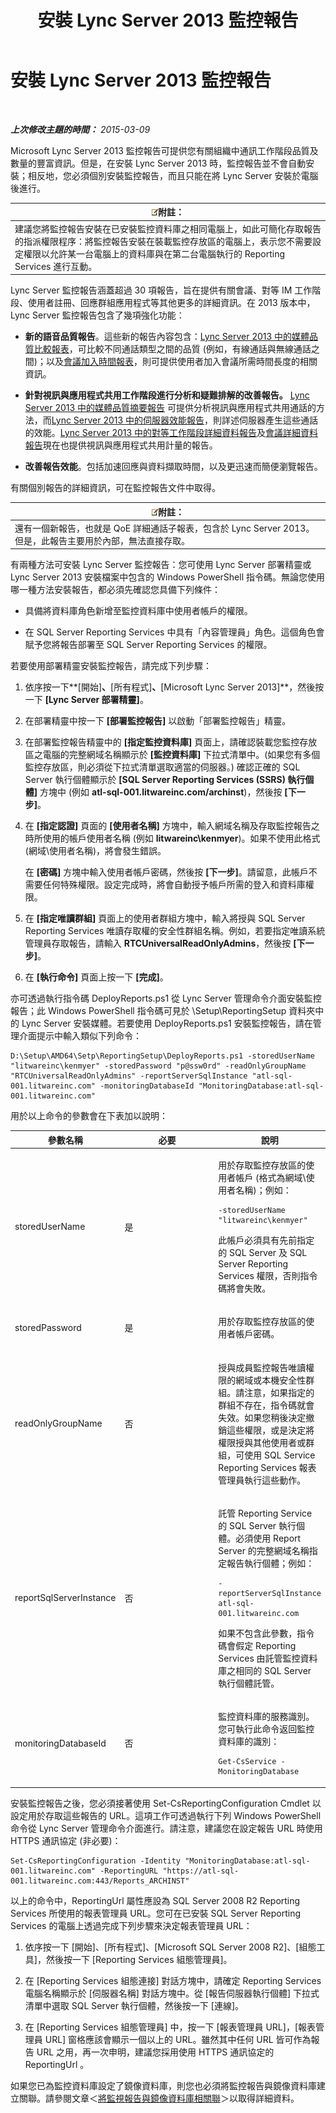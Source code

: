 ﻿---
title: 安裝 Lync Server 2013 監控報告
TOCTitle: 安裝 Lync Server 2013 監控報告
ms:assetid: 6f417569-b100-442c-ad48-fdd794626cf7
ms:mtpsurl: https://technet.microsoft.com/zh-tw/library/JJ204989(v=OCS.15)
ms:contentKeyID: 49291252
ms.date: 08/10/2015
mtps_version: v=OCS.15
ms.translationtype: HT
---

# 安裝 Lync Server 2013 監控報告

 

_**上次修改主題的時間：** 2015-03-09_

Microsoft Lync Server 2013 監控報告可提供您有關組織中通訊工作階段品質及數量的豐富資訊。但是，在安裝 Lync Server 2013 時，監控報告並不會自動安裝；相反地，您必須個別安裝監控報告，而且只能在將 Lync Server 安裝於電腦後進行。

<table>
<thead>
<tr class="header">
<th><img src="images/Gg398811.note(OCS.15).gif" title="note" alt="note" />附註：</th>
</tr>
</thead>
<tbody>
<tr class="odd">
<td>建議您將監控報告安裝在已安裝監控資料庫之相同電腦上，如此可簡化存取報告的指派權限程序：將監控報告安裝在裝載監控存放區的電腦上，表示您不需要設定權限以允許某一台電腦上的資料庫與在第二台電腦執行的 Reporting Services 進行互動。</td>
</tr>
</tbody>
</table>


Lync Server 監控報告涵蓋超過 30 項報告，旨在提供有關會議、對等 IM 工作階段、使用者註冊、回應群組應用程式等其他更多的詳細資訊。在 2013 版本中，Lync Server 監控報告包含了幾項強化功能：

  - **新的語音品質報告**。這些新的報告內容包含：[Lync Server 2013 中的媒體品質比較報表](lync-server-2013-media-quality-comparison-report.md)，可比較不同通話類型之間的品質 (例如，有線通話與無線通話之間)；以及[會議加入時間報表](lync-server-2013-conference-join-time-report.md)，則可提供使用者加入會議所需時間長度的相關資訊。

  - **針對視訊與應用程式共用工作階段進行分析和疑難排解的改善報告。** [Lync Server 2013 中的媒體品質摘要報告](lync-server-2013-media-quality-summary-report.md) 可提供分析視訊與應用程式共用通話的方法，而[Lync Server 2013 中的伺服器效能報告](lync-server-2013-server-performance-report.md)，則詳述伺服器產生這些通話的效能。[Lync Server 2013 中的對等工作階段詳細資料報告](lync-server-2013-peer-to-peer-session-detail-report.md)及[會議詳細資料報告](lync-server-2013-conference-detail-report.md)現在也提供視訊與應用程式共用計量的報告。

  - **改善報告效能**。包括加速回應與資料擷取時間，以及更迅速而簡便瀏覽報告。

有關個別報告的詳細資訊，可在監控報告文件中取得。

<table>
<thead>
<tr class="header">
<th><img src="images/Gg398811.note(OCS.15).gif" title="note" alt="note" />附註：</th>
</tr>
</thead>
<tbody>
<tr class="odd">
<td>還有一個新報告，也就是 QoE 詳細通話子報表，包含於 Lync Server 2013。但是，此報告主要用於內部，無法直接存取。</td>
</tr>
</tbody>
</table>


有兩種方法可安裝 Lync Server 監控報告：您可使用 Lync Server 部署精靈或 Lync Server 2013 安裝檔案中包含的 Windows PowerShell 指令碼。無論您使用哪一種方法安裝報告，都必須先確認您具備下列條件：

  - 具備將資料庫角色新增至監控資料庫中使用者帳戶的權限。

  - 在 SQL Server Reporting Services 中具有「內容管理員」角色。這個角色會賦予您將報告部署至 SQL Server Reporting Services 的權限。

若要使用部署精靈安裝監控報告，請完成下列步驟：

1.  依序按一下**\[開始\]**、**\[所有程式\]**、**\[Microsoft Lync Server 2013\]**，然後按一下 **\[Lync Server 部署精靈\]**。

2.  在部署精靈中按一下 **\[部署監控報告\]** 以啟動「部署監控報告」精靈。

3.  在部署監控報告精靈中的 **\[指定監控資料庫\]** 頁面上，請確認裝載您監控存放區之電腦的完整網域名稱顯示於 **\[監控資料庫\]** 下拉式清單中。(如果您有多個監控存放區，則必須從下拉式清單選取適當的伺服器。) 確認正確的 SQL Server 執行個體顯示於 **\[SQL Server Reporting Services (SSRS) 執行個體\]** 方塊中 (例如 **atl-sql-001.litwareinc.com/archinst**)，然後按 **\[下一步\]**。

4.  在 **\[指定認證\]** 頁面的 **\[使用者名稱\]** 方塊中，輸入網域名稱及存取監控報告之時所使用的帳戶使用者名稱 (例如 **litwareinc\\kenmyer**)。如果不使用此格式 (網域\\使用者名稱)，將會發生錯誤。
    
    在 **\[密碼\]** 方塊中輸入使用者帳戶密碼，然後按 **\[下一步\]**。請留意，此帳戶不需要任何特殊權限。設定完成時，將會自動授予帳戶所需的登入和資料庫權限。

5.  在 **\[指定唯讀群組\]** 頁面上的使用者群組方塊中，輸入將授與 SQL Server Reporting Services 唯讀存取權的安全性群組名稱。例如，若要指定唯讀系統管理員存取報告，請輸入 **RTCUniversalReadOnlyAdmins**，然後按 **\[下一步\]**。

6.  在 **\[執行命令\]** 頁面上按一下 **\[完成\]**。

亦可透過執行指令碼 DeployReports.ps1 從 Lync Server 管理命令介面安裝監控報告；此 Windows PowerShell 指令碼可見於 \\Setup\\ReportingSetup 資料夾中的 Lync Server 安裝媒體。若要使用 DeployReports.ps1 安裝監控報告，請在管理介面提示中輸入類似下列命令：

    D:\Setup\AMD64\Setp\ReportingSetup\DeployReports.ps1 -storedUserName "litwareinc\kenmyer" -storedPassword "p@ssw0rd" -readOnlyGroupName "RTCUniversalReadOnlyAdmins" -reportServerSqlInstance "atl-sql-001.litwareinc.com" -monitoringDatabaseId "MonitoringDatabase:atl-sql-001.litwareinc.com"

用於以上命令的參數會在下表加以說明：


<table>
<colgroup>
<col style="width: 33%" />
<col style="width: 33%" />
<col style="width: 33%" />
</colgroup>
<thead>
<tr class="header">
<th>參數名稱</th>
<th>必要</th>
<th>說明</th>
</tr>
</thead>
<tbody>
<tr class="odd">
<td><p>storedUserName</p></td>
<td><p>是</p></td>
<td><p>用於存取監控存放區的使用者帳戶 (格式為網域\使用者名稱)；例如：</p>
<pre><code>-storedUserName &quot;litwareinc\kenmyer&quot;</code></pre>
<p>此帳戶必須具有先前指定的 SQL Server 及 SQL Server Reporting Services 權限，否則指令碼將會失敗。</p></td>
</tr>
<tr class="even">
<td><p>storedPassword</p></td>
<td><p>是</p></td>
<td><p>用於存取監控存放區的使用者帳戶密碼。</p></td>
</tr>
<tr class="odd">
<td><p>readOnlyGroupName</p></td>
<td><p>否</p></td>
<td><p>授與成員監控報告唯讀權限的網域或本機安全性群組。請注意，如果指定的群組不存在，指令碼就會失效。如果您稍後決定撤銷這些權限，或是決定將權限授與其他使用者或群組，可使用 SQL Service Reporting Services 報表管理員執行這些動作。</p></td>
</tr>
<tr class="even">
<td><p>reportSqlServerInstance</p></td>
<td><p>否</p></td>
<td><p>託管 Reporting Service 的 SQL Server 執行個體。必須使用 Report Server 的完整網域名稱指定報告執行個體；例如：</p>
<pre><code>-reportServerSqlInstance atl-sql-001.litwareinc.com</code></pre>
<p>如果不包含此參數，指令碼會假定 Reporting Services 由託管監控資料庫之相同的 SQL Server 執行個體託管。</p></td>
</tr>
<tr class="odd">
<td><p>monitoringDatabaseId</p></td>
<td><p>否</p></td>
<td><p>監控資料庫的服務識別。您可執行此命令返回監控資料庫的識別：</p>
<pre><code>Get-CsService -MonitoringDatabase</code></pre></td>
</tr>
</tbody>
</table>


安裝監控報告之後，您必須接著使用 Set-CsReportingConfiguration Cmdlet 以設定用於存取這些報告的 URL。這項工作可透過執行下列 Windows PowerShell 命令從 Lync Server 管理命令介面進行。請注意，建議您在設定報告 URL 時使用 HTTPS 通訊協定 (非必要)：

    Set-CsReportingConfiguration -Identity "MonitoringDatabase:atl-sql-001.litwareinc.com" -ReportingURL "https://atl-sql-001.litwareinc.com:443/Reports_ARCHINST"

以上的命令中，ReportingUrl 屬性應設為 SQL Server 2008 R2 Reporting Services 所使用的報表管理員 URL。您可在已安裝 SQL Server Reporting Services 的電腦上透過完成下列步驟來決定報表管理員 URL：

1.  依序按一下 \[開始\]、\[所有程式\]、\[Microsoft SQL Server 2008 R2\]、\[組態工具\]，然後按一下 \[Reporting Services 組態管理員\]。

2.  在 \[Reporting Services 組態連接\] 對話方塊中，請確定 Reporting Services 電腦名稱顯示於 \[伺服器名稱\] 對話方塊中。從 \[報告伺服器執行個體\] 下拉式清單中選取 SQL Server 執行個體，然後按一下 \[連線\]。

3.  在 \[Reporting Services 組態管理員\] 中，按一下 \[報表管理員 URL\]，\[報表管理員 URL\] 窗格應該會顯示一個以上的 URL。雖然其中任何 URL 皆可作為報告 URL 之用，再一次申明，建議您採用使用 HTTPS 通訊協定的 ReportingUrl 。

如果您已為監控資料庫設定了鏡像資料庫，則您也必須將監控報告與鏡像資料庫建立關聯。請參閱文章＜[將監視報告與鏡像資料庫相關聯](lync-server-2013-associating-monitoring-reports-with-a-mirror-database.md)＞以取得詳細資料。

